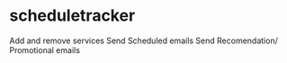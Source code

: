 # scheduletracker
Add and remove services 
Send Scheduled emails
Send Recomendation/ Promotional emails
